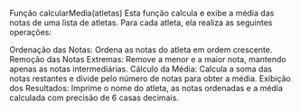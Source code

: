 Função calcularMedia(atletas)
Esta função calcula e exibe a média das notas de uma lista de atletas. Para cada atleta, ela realiza as seguintes operações:

Ordenação das Notas: Ordena as notas do atleta em ordem crescente.
Remoção das Notas Extremas: Remove a menor e a maior nota, mantendo apenas as notas intermediárias.
Cálculo da Média: Calcula a soma das notas restantes e divide pelo número de notas para obter a média.
Exibição dos Resultados: Imprime o nome do atleta, as notas ordenadas e a média calculada com precisão de 6 casas decimais.
